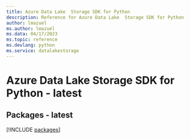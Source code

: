 ```yaml
---
title: Azure Data Lake  Storage SDK for Python
description: Reference for Azure Data Lake  Storage SDK for Python
author: lmazuel
ms.author: lmazuel
ms.data: 04/17/2023
ms.topic: reference
ms.devlang: python
ms.service: datalakestorage
---
```

# Azure Data Lake  Storage SDK for Python - latest
## Packages - latest
[!INCLUDE [packages](data-lake--storage-index.md)]